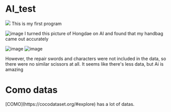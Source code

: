 # AI_test
<img src="https://capsule-render.vercel.app/api?type=soft&color=gradient&height=100&section=header&text=MyFirst%20AI_Project&animation=blinking&fontSize=50" />
This is my first program

![image](https://github.com/user-attachments/assets/53bf985c-ced2-4798-9385-dd661b771b4d)
I turned this picture of Hongdae on AI and found that my handbag came out accurately

![image](https://github.com/user-attachments/assets/2b216367-a2d8-4d32-a557-be013a7a06f3)
![image](https://github.com/user-attachments/assets/33a44b5d-70d9-406b-bfdb-7efaf1aa8e85)

However, the repair swords and characters were not included in the data, so there were no similar scissors at all.
It seems like there's less data, but Ai is amazing

<H1>Como datas</H1>
[COMO](https://cocodataset.org/#explore) has a lot of datas.
